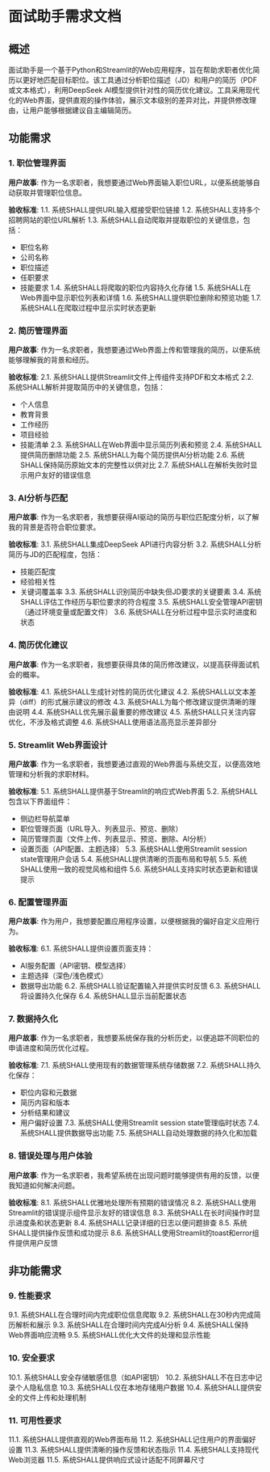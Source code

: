 # 面试助手需求文档

## 概述

面试助手是一个基于Python和Streamlit的Web应用程序，旨在帮助求职者优化简历以更好地匹配目标职位。该工具通过分析职位描述（JD）和用户的简历（PDF或文本格式），利用DeepSeek AI模型提供针对性的简历优化建议。工具采用现代化的Web界面，提供直观的操作体验，展示文本级别的差异对比，并提供修改理由，让用户能够根据建议自主编辑简历。

## 功能需求

### 1. 职位管理界面

**用户故事**: 作为一名求职者，我想要通过Web界面输入职位URL，以便系统能够自动获取并管理职位信息。

**验收标准**:
1.1. 系统SHALL提供URL输入框接受职位链接
1.2. 系统SHALL支持多个招聘网站的职位URL解析
1.3. 系统SHALL自动爬取并提取职位的关键信息，包括：
   - 职位名称
   - 公司名称
   - 职位描述
   - 任职要求
   - 技能要求
1.4. 系统SHALL将爬取的职位内容持久化存储
1.5. 系统SHALL在Web界面中显示职位列表和详情
1.6. 系统SHALL提供职位删除和预览功能
1.7. 系统SHALL在爬取过程中显示实时状态更新

### 2. 简历管理界面

**用户故事**: 作为一名求职者，我想要通过Web界面上传和管理我的简历，以便系统能够理解我的背景和经历。

**验收标准**:
2.1. 系统SHALL提供Streamlit文件上传组件支持PDF和文本格式
2.2. 系统SHALL解析并提取简历中的关键信息，包括：
   - 个人信息
   - 教育背景
   - 工作经历
   - 项目经验
   - 技能清单
2.3. 系统SHALL在Web界面中显示简历列表和预览
2.4. 系统SHALL提供简历删除功能
2.5. 系统SHALL为每个简历提供AI分析功能
2.6. 系统SHALL保持简历原始文本的完整性以供对比
2.7. 系统SHALL在解析失败时显示用户友好的错误信息

### 3. AI分析与匹配

**用户故事**: 作为一名求职者，我想要获得AI驱动的简历与职位匹配度分析，以了解我的背景是否符合职位要求。

**验收标准**:
3.1. 系统SHALL集成DeepSeek API进行内容分析
3.2. 系统SHALL分析简历与JD的匹配程度，包括：
   - 技能匹配度
   - 经验相关性
   - 关键词覆盖率
3.3. 系统SHALL识别简历中缺失但JD要求的关键要素
3.4. 系统SHALL评估工作经历与职位要求的符合程度
3.5. 系统SHALL安全管理API密钥（通过环境变量或配置文件）
3.6. 系统SHALL在分析过程中显示实时进度和状态

### 4. 简历优化建议

**用户故事**: 作为一名求职者，我想要获得具体的简历修改建议，以提高获得面试机会的概率。

**验收标准**:
4.1. 系统SHALL生成针对性的简历优化建议
4.2. 系统SHALL以文本差异（diff）的形式展示建议的修改
4.3. 系统SHALL为每个修改建议提供清晰的理由说明
4.4. 系统SHALL优先展示最重要的修改建议
4.5. 系统SHALL只关注内容优化，不涉及格式调整
4.6. 系统SHALL使用语法高亮显示差异部分

### 5. Streamlit Web界面设计

**用户故事**: 作为一名求职者，我想要通过直观的Web界面与系统交互，以便高效地管理和分析我的求职材料。

**验收标准**:
5.1. 系统SHALL提供基于Streamlit的响应式Web界面
5.2. 系统SHALL包含以下界面组件：
   - 侧边栏导航菜单
   - 职位管理页面（URL导入、列表显示、预览、删除）
   - 简历管理页面（文件上传、列表显示、预览、删除、AI分析）
   - 设置页面（API配置、主题选择）
5.3. 系统SHALL使用Streamlit session state管理用户会话
5.4. 系统SHALL提供清晰的页面布局和导航
5.5. 系统SHALL使用一致的视觉风格和组件
5.6. 系统SHALL支持实时状态更新和错误提示

### 6. 配置管理界面

**用户故事**: 作为用户，我想要配置应用程序设置，以便根据我的偏好自定义应用行为。

**验收标准**:
6.1. 系统SHALL提供设置页面支持：
   - AI服务配置（API密钥、模型选择）
   - 主题选择（深色/浅色模式）
   - 数据导出功能
6.2. 系统SHALL验证配置输入并提供实时反馈
6.3. 系统SHALL将设置持久化保存
6.4. 系统SHALL显示当前配置状态

### 7. 数据持久化

**用户故事**: 作为一名求职者，我想要系统保存我的分析历史，以便追踪不同职位的申请进度和简历优化过程。

**验收标准**:
7.1. 系统SHALL使用现有的数据管理系统存储数据
7.2. 系统SHALL持久化保存：
   - 职位内容和元数据
   - 简历内容和版本
   - 分析结果和建议
   - 用户偏好设置
7.3. 系统SHALL使用Streamlit session state管理临时状态
7.4. 系统SHALL提供数据导出功能
7.5. 系统SHALL自动处理数据的持久化和加载

### 8. 错误处理与用户体验

**用户故事**: 作为一名求职者，我希望系统在出现问题时能够提供有用的反馈，以便我知道如何解决问题。

**验收标准**:
8.1. 系统SHALL优雅地处理所有预期的错误情况
8.2. 系统SHALL使用Streamlit的错误提示组件显示友好的错误信息
8.3. 系统SHALL在长时间操作时显示进度条和状态更新
8.4. 系统SHALL记录详细的日志以便问题排查
8.5. 系统SHALL提供操作反馈和成功提示
8.6. 系统SHALL使用Streamlit的toast和error组件提供用户反馈

## 非功能需求

### 9. 性能要求

9.1. 系统SHALL在合理时间内完成职位信息爬取
9.2. 系统SHALL在30秒内完成简历解析和展示
9.3. 系统SHALL在合理时间内完成AI分析
9.4. 系统SHALL保持Web界面响应流畅
9.5. 系统SHALL优化大文件的处理和显示性能

### 10. 安全要求

10.1. 系统SHALL安全存储敏感信息（如API密钥）
10.2. 系统SHALL不在日志中记录个人隐私信息
10.3. 系统SHALL仅在本地存储用户数据
10.4. 系统SHALL提供安全的文件上传和处理机制

### 11. 可用性要求

11.1. 系统SHALL提供直观的Web界面布局
11.2. 系统SHALL记住用户的界面偏好设置
11.3. 系统SHALL提供清晰的操作反馈和状态指示
11.4. 系统SHALL支持现代Web浏览器
11.5. 系统SHALL提供响应式设计适配不同屏幕尺寸
